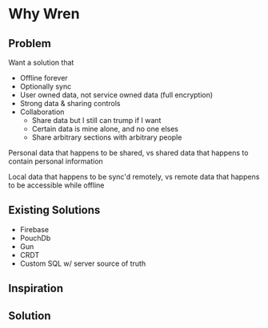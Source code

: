 # Why Wren

## Problem
Want a solution that 
- Offline forever
- Optionally sync
- User owned data, not service owned data (full encryption)
- Strong data & sharing controls
- Collaboration
    - Share data but I still can trump if I want
    - Certain data is mine alone, and no one elses
    - Share arbitrary sections with arbitrary people

Personal data that happens to be shared, vs shared data that happens to contain personal information

Local data that happens to be sync'd remotely, vs remote data that happens to be accessible while offline


## Existing Solutions
- Firebase
- PouchDb
- Gun
- CRDT
- Custom SQL w/ server source of truth


## Inspiration

## Solution